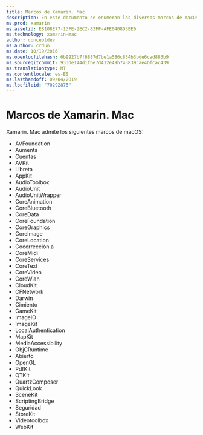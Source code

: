 ```yaml
---
title: Marcos de Xamarin. Mac
description: En este documento se enumeran los diversos marcos de macOS que están disponibles para su uso al desarrollar aplicaciones Mac con Xamarin. Mac.
ms.prod: xamarin
ms.assetid: E8108E77-13FE-2EC2-83FF-AFE0408D3EE6
ms.technology: xamarin-mac
author: conceptdev
ms.author: crdun
ms.date: 10/19/2016
ms.openlocfilehash: 6b9927b7f6887d7be1a586c854b3bde6cad883b9
ms.sourcegitcommit: 933de144d1fbe7d412e49b743839cae4bfcac439
ms.translationtype: MT
ms.contentlocale: es-ES
ms.lasthandoff: 09/04/2019
ms.locfileid: "70292875"
---
```

# <a name="xamarinmac-frameworks"></a>Marcos de Xamarin. Mac

Xamarin. Mac admite los siguientes marcos de macOS:

- AVFoundation 
- Aumenta
- Cuentas
- AVKit
- Libreta 
- AppKit 
- AudioToolbox 
- AudioUnit 
- AudioUnitWrapper 
- CoreAnimation 
- CoreBluetooth 
- CoreData 
- CoreFoundation 
- CoreGraphics 
- CoreImage 
- CoreLocation 
- Cocorrección a 
- CoreMidi 
- CoreServices 
- CoreText 
- CoreVideo 
- CoreWlan 
- CloudKit
- CFNetwork
- Darwin 
- Cimiento 
- GameKit 
- ImageIO 
- ImageKit 
- LocalAuthentication
- MapKit
- MediaAccessibility
- ObjCRuntime 
- Abierto 
- OpenGL 
- PdfKit 
- QTKit 
- QuartzComposer 
- QuickLook 
- SceneKit 
- ScriptingBridge 
- Seguridad 
- StoreKit 
- Videotoolbox
- WebKit

